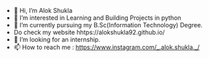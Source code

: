 - 👋 Hi, I’m Alok Shukla
- 👀 I’m interested in Learning and Building Projects in python
- 🌱 I’m currently pursuing my B.Sc(Information Technology) Degree.
- Do check my website hhtps://alokshukla92.github.io/
- 💞️ I’m looking for an internship.
- 📫 How to reach me : https://www.instagram.com/_.alok.shukla._/

<!---
alokshukla92/alokshukla92 is a ✨ special ✨ repository because its `README.md` (this file) appears on your GitHub profile.
You can click the Preview link to take a look at your changes.
--->
